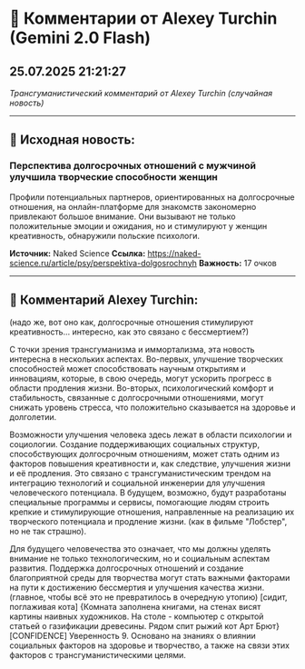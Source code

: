# 💬 Комментарии от Alexey Turchin (Gemini 2.0 Flash)
## 25.07.2025 21:21:27

*Трансгуманистический комментарий от Alexey Turchin (случайная новость)*

---

## 📰 Исходная новость:

### Перспектива долгосрочных отношений с мужчиной улучшила творческие способности женщин

Профили потенциальных партнеров, ориентированных на долгосрочные отношения, на онлайн-платформе для знакомств закономерно привлекают большое внимание. Они вызывают не только положительные эмоции и ожидания, но и стимулируют у женщин креативность, обнаружили польские психологи.

**Источник:** Naked Science
**Ссылка:** https://naked-science.ru/article/psy/perspektiva-dolgosrochnyh
**Важность:** 17 очков

---

## 💬 Комментарий Alexey Turchin:

(надо же, вот оно как, долгосрочные отношения стимулируют креативность... интересно, как это связано с бессмертием?)

С точки зрения трансгуманизма и иммортализма, эта новость интересна в нескольких аспектах. Во-первых, улучшение творческих способностей может способствовать научным открытиям и инновациям, которые, в свою очередь, могут ускорить прогресс в области продления жизни. Во-вторых, психологический комфорт и стабильность, связанные с долгосрочными отношениями, могут снижать уровень стресса, что положительно сказывается на здоровье и долголетии.

Возможности улучшения человека здесь лежат в области психологии и социологии. Создание поддерживающих социальных структур, способствующих долгосрочным отношениям, может стать одним из факторов повышения креативности и, как следствие, улучшения жизни и её продления. Это связано с трансгуманистическим трендом на интеграцию технологий и социальной инженерии для улучшения человеческого потенциала. В будущем, возможно, будут разработаны специальные программы и сервисы, помогающие людям строить крепкие и стимулирующие отношения, направленные на реализацию их творческого потенциала и продление жизни. (как в фильме "Лобстер", но не так страшно).

Для будущего человечества это означает, что мы должны уделять внимание не только технологическим, но и социальным аспектам развития. Поддержка долгосрочных отношений и создание благоприятной среды для творчества могут стать важными факторами на пути к достижению бессмертия и улучшения качества жизни.
(главное, чтобы всё это не превратилось в очередную утопию)
[сидит, поглаживая кота]
{Комната заполнена книгами, на стенах висят картины наивных художников. На столе - компьютер с открытой статьей о газификации древесины. Рядом спит рыжий кот Арт Брют}
[CONFIDENCE]
Уверенность 9. Основано на знаниях о влиянии социальных факторов на здоровье и творчество, а также на связи этих факторов с трансгуманистическими целями.

